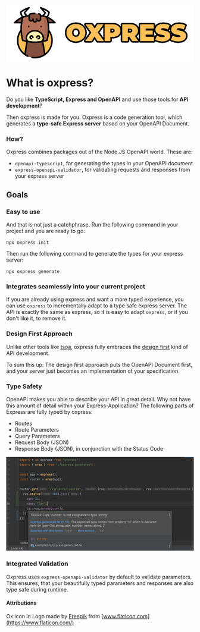 ![Logo of oxpress](logo.png)

# What is oxpress?

Do you like **TypeScript, Express and OpenAPI** and use those tools for **API development**?

Then oxpress is made for you. Oxpress is a code generation tool,
which generates a **type-safe Express server** based on your OpenAPI Document.

### How?

Oxpress combines packages out of the Node.JS OpenAPI world. These are:
- `openapi-typescript`, for generating the types in your OpenAPI document
- `express-openapi-validator`, for validating requests and responses from your express server

## Goals

### Easy to use

And that is not just a catchphrase. Run the following command in your project and you are ready to go:

```
npx oxpress init
```

Then run the following command to generate the types for your express server:

```
npx oxpress generate
```

### Integrates seamlessly into your current project

If you are already using express and want a more typed experience, you can use `oxpress` to incrementally adapt to a type safe express server. The API is exactly the same as express, so it is easy to adapt `oxpress`, or if you don't like it, to remove it.

### Design First Approach

Unlike other tools like [tsoa](https://github.com/lukeautry/tsoa),
oxpress fully embraces the [design first](https://swagger.io/blog/api-design/design-first-or-code-first-api-development/)
kind of API development.

To sum this up: The design first approach puts the OpenAPI Document first, and your server just becomes an implementation of your specification.

### Type Safety

OpenAPI makes you able to describe your API in great detail. Why not have this amount of detail within your Express-Application?
The following parts of Express are fully typed by oxpress:

* Routes
* Route Parameters
* Query Parameters
* Request Body (JSON)
* Response Body (JSON), in conjunction with the Status Code

![Type Safety in Action](docs/static/img/typed_express_app.png)

### Integrated Validation

Oxpress uses `express-openapi-validator` by default to validate parameters. This ensures,
that your beautifully typed parameters and responses are also type safe during runtime.

#### Attributions

Ox icon in Logo made by [Freepik](https://www.freepik.com) from [www.flaticon.com](https://www.flaticon.com/)
